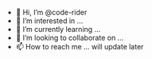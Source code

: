 - 👋 Hi, I’m @code-rider
- 👀 I’m interested in ...
- 🌱 I’m currently learning ...
- 💞️ I’m looking to collaborate on ...
- 📫 How to reach me ...
will update later
<!---
code-rider/code-rider is a ✨ special ✨ repository because its `README.md` (this file) appears on your GitHub profile.
You can click the Preview link to take a look at your changes.
--->
